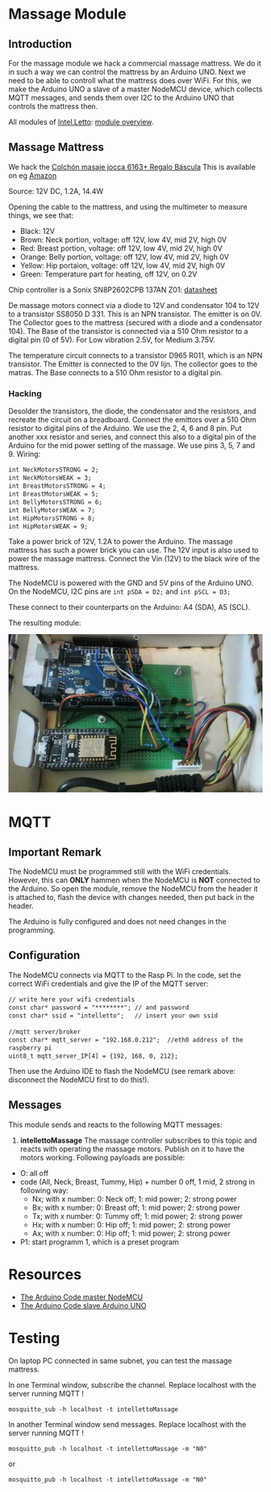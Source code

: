 # Massage Module

## Introduction
For the massage module we hack a commercial massage mattress. We do it in such a way we can control the mattress by an Arduino UNO.
Next we need to be able to controll what the mattress does over WiFi. For this, we make the Arduino UNO a slave of a master
NodeMCU device, which collects MQTT messages, and sends them over I2C to the Arduino UNO that controls the mattress then.

All modules of [Intel.Letto](https://github.com/TeamScheire/intel.letto): [module overview](https://github.com/TeamScheire/intel.letto#intelletto-modules).

## Massage Mattress

We hack the [Colchón masaje jocca 6163+ Regalo Báscula](https://www.latiendaencasa.es/cuida-tu-salud/A20598994-colchon-masaje-jocca-6163--regalo-bascula/)
This is available on eg [Amazon](https://www.amazon.de/Matratze-Massageeffekt-Jocca-10-Motoren-Modi/dp/B00BSDVK98/ref=sr_1_1?ie=UTF8&qid=1518777167&sr=8-1&keywords=jocca+6163)

Source: 12V DC, 1.2A, 14.4W 

Opening the cable to the mattress, and using the multimeter to measure things, we see that:

* Black: 12V
* Brown: Neck portion, voltage: off 12V, low 4V, mid 2V, high 0V
* Red: Breast portion, voltage: off 12V, low 4V, mid 2V, high 0V
* Orange: Belly portion, voltage: off 12V, low 4V, mid 2V, high 0V
* Yellow: Hip portaion, voltage: off 12V, low 4V, mid 2V, high 0V
* Green: Temperature part for heating, off 12V, on 0.2V

Chip controller is a Sonix SN8P2602CPB 137AN Z01: [datasheet](http://www.alldatasheet.com/view.jsp?Searchword=SN8P2602CPB)

De massage motors connect via a diode to 12V and condensator 104 to 12V to a transistor SS8050 D 331. 
This is an NPN  transistor. The emitter is on 0V. The Collector goes to the mattress (secured with a diode and a condensator 104).
The Base of the transistor is connected via a 510 Ohm resistor to a digital pin (0 of 5V). 
For Low vibration 2.5V, for Medium 3.75V. 

The temperature circuit connects to a transistor D965 R011, which is an NPN transistor.
The Emitter is connected to the 0V lijn. The collector goes to the matras. The Base connects to a 510 Ohm resistor to 
a digital pin.

### Hacking
Desolder the transistors, the diode, the condensator and the resistors, and recreate the circuit on a breadboard. Connect 
the emittors over a 510 Ohm resistor to digital
pins of the Arduino. We use the 2, 4, 6 and 8 pin. Put another xxx resistor and series, and connect this also to 
a digital pin of the Arduino for the  mid power setting of the massage. We use pins 3, 5, 7 and 9. Wiring:

    int NeckMotorsSTRONG = 2;
    int NeckMotorsWEAK = 3;
    int BreastMotorsSTRONG = 4;
    int BreastMotorsWEAK = 5;
    int BellyMotorsSTRONG = 6;
    int BellyMotorsWEAK = 7;
    int HipMotorsSTRONG = 8;
    int HipMotorsWEAK = 9;


Take a power brick of 12V, 1.2A to power the Arduino. The massage mattress has such a power brick you can use. 
The 12V input is also used to power the massage mattress. Connect the Vin (12V) to the black wire of the mattress. 

The NodeMCU is powered with the GND and 5V pins of the Arduino UNO. On the NodeMCU, I2C pins are `int pSDA = D2;` and
`int pSCL = D3;`

These connect to their counterparts on the Arduino: A4 (SDA), A5 (SCL).

The resulting module:

![massage module](massage01.png)

# MQTT
## Important Remark

The NodeMCU must be programmed still with the WiFi credentials. However, this can **ONLY** hammen when the NodeMCU is **NOT** connected to the Arduino. So open the module, remove the NodeMCU from the header it is attached to, flash the device with changes needed, then put back in the header.

The Arduino is fully configured and does not need changes in the programming.

## Configuration
The NodeMCU connects via MQTT to the Rasp Pi. In the code, set the correct WiFi credentials and give the IP of the MQTT server:

    // write here your wifi credentials 
    const char* password = "********"; // and password
    const char* ssid = "intelletto";   // insert your own ssid 

    //mqtt server/broker 
    const char* mqtt_server = "192.168.0.212";  //eth0 address of the raspberry pi
    uint8_t mqtt_server_IP[4] = {192, 168, 0, 212};

Then use the Arduino IDE to flash the NodeMCU (see remark above: disconnect the NodeMCU first to do this!).


## Messages
This module sends and reacts to the following MQTT messages:

1. **intellettoMassage**
The massage controller subscribes to this topic and reacts with operating the  massage motors. Publish on it to have the motors working. Following payloads are possible:

  * O: all off
  * code (All, Neck, Breast, Tummy, Hip) + number 0 off, 1 mid, 2 strong in following way:
    * Nx; with x number: 0: Neck off; 1: mid power; 2: strong power
    * Bx; with x number: 0: Breast off; 1: mid power; 2: strong power
    * Tx; with x number: 0: Tummy off; 1: mid power; 2: strong power
    * Hx; with x number: 0: Hip off; 1: mid power; 2: strong power
    * Ax; with x number: 0: Hip off; 1: mid power; 2: strong power
  * P1: start programm 1, which is a preset program


# Resources

* [The Arduino Code master NodeMCU](../alarmblanket/intelletto_massage/massage_control_mqtt_MASTER_NODEMCU/)
* [The Arduino Code slave Arduino UNO](../alarmblanket/intelletto_massage/massage_control_mqtt_SLAVE_ARD/)

# Testing
On laptop PC connected in same subnet, you can test the massage mattress. 

In one Terminal window, subscribe the channel. Replace localhost with the server running MQTT !

    mosquitto_sub -h localhost -t intellettoMassage 

In another Terminal window send messages. Replace localhost with the server running MQTT !

    mosquitto_pub -h localhost -t intellettoMassage -m "N0"

or

    mosquitto_pub -h localhost -t intellettoMassage -m "N0"
